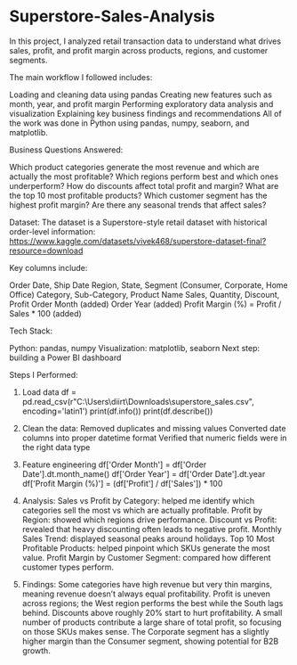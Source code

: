 # Superstore-Sales-Analysis
In this project, I analyzed retail transaction data to understand what drives sales, profit, and profit margin across products, regions, and customer segments.

The main workflow I followed includes:

Loading and cleaning data using pandas
Creating new features such as month, year, and profit margin
Performing exploratory data analysis and visualization
Explaining key business findings and recommendations
All of the work was done in Python using pandas, numpy, seaborn, and matplotlib.

Business Questions Answered:

Which product categories generate the most revenue and which are actually the most profitable?
Which regions perform best and which ones underperform?
How do discounts affect total profit and margin?
What are the top 10 most profitable products?
Which customer segment has the highest profit margin?
Are there any seasonal trends that affect sales?

Dataset:
The dataset is a Superstore-style retail dataset with historical order-level information: https://www.kaggle.com/datasets/vivek468/superstore-dataset-final?resource=download

Key columns include:

Order Date, Ship Date
Region, State, Segment (Consumer, Corporate, Home Office)
Category, Sub-Category, Product Name
Sales, Quantity, Discount, Profit
Order Month (added)
Order Year (added)
Profit Margin (%) = Profit / Sales * 100 (added)

Tech Stack:

Python: pandas, numpy
Visualization: matplotlib, seaborn
Next step: building a Power BI dashboard 

Steps I Performed:

1) Load data
df = pd.read_csv(r"C:\Users\diirt\Downloads\superstore_sales.csv", encoding='latin1')
print(df.info())
print(df.describe())

2) Clean the data:
Removed duplicates and missing values
Converted date columns into proper datetime format
Verified that numeric fields were in the right data type

3) Feature engineering
df['Order Month'] = df['Order Date'].dt.month_name()
df['Order Year'] = df['Order Date'].dt.year
df['Profit Margin (%)'] = (df['Profit'] / df['Sales']) * 100

4) Analysis:
Sales vs Profit by Category: helped me identify which categories sell the most vs which are actually profitable.
Profit by Region: showed which regions drive performance.
Discount vs Profit: revealed that heavy discounting often leads to negative profit.
Monthly Sales Trend: displayed seasonal peaks around holidays.
Top 10 Most Profitable Products: helped pinpoint which SKUs generate the most value.
Profit Margin by Customer Segment: compared how different customer types perform.

5) Findings:
Some categories have high revenue but very thin margins, meaning revenue doesn’t always equal profitability.
Profit is uneven across regions; the West region performs the best while the South lags behind.
Discounts above roughly 20% start to hurt profitability.
A small number of products contribute a large share of total profit, so focusing on those SKUs makes sense.
The Corporate segment has a slightly higher margin than the Consumer segment, showing potential for B2B growth.

